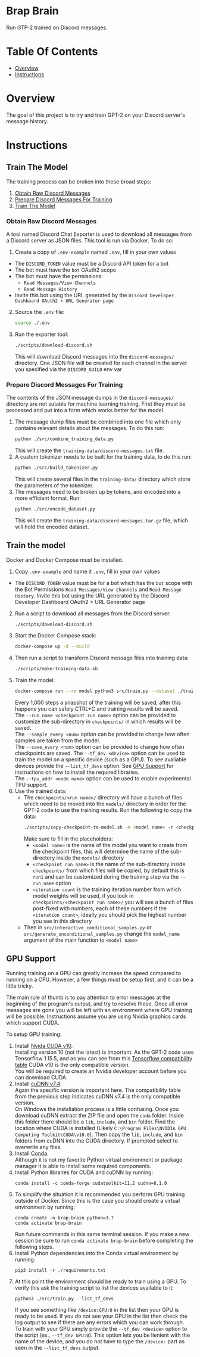 # Brap Brain
Run GTP-2 trained on Discord messages.

# Table Of Contents
- [Overview](#overview)
- [Instructions](#instructions)

# Overview
The goal of this project is to try and train GPT-2 on your Discord server's message history.

# Instructions
## Train The Model
The training process can be broken into these broad steps:

1. [Obtain Raw Discord Messages](#obtain-raw-discord-messages)
2. [Prepare Discord Messages For Training](#prepare-discord-messages-for-training)
3. [Train The Model](#train-the-model)

### Obtain Raw Discord Messages
A tool named Discord Chat Exporter is used to download all messages from a Discord server as JSON files. This tool is run via Docker. To do so:

1. Create a copy of `.env-example` named `.env`, fill in your own values
  - The `DISCORD_TOKEN` value must be a Discord API token for a bot
  - The bot must have the `bot` OAuth2 scope
  - The bot must have the permissions:
    - `Read Messages/View Channels`
    - `Read Message History`
  - Invite this bot using the URL generated by the `Discord Developer Dashboard OAuth2 > URL Generator page`
2. Source the `.env` file:
   ```bash
   source ./.env
   ```
3. Run the exporter tool:
   ```bash
   ./scripts/download-discord.sh
   ```
   This will download Discord messages into the `discord-messages/` directory. One JSON file will be created for each channel in the server you specified via the `DISCORD_GUILD` env var

### Prepare Discord Messages For Training
The contents of the JSON message dumps in the `discord-messages/` directory are not sutable for machine learning training. First they must be processed and put into a form which works better for the model.

1. The message dump files must be combined into one file which only contains relevant details about the messages. To do this run:
   ```bash
   python ./src/combine_training_data.py
   ```
   This will create the `training-data/discord-messages.txt` file.
2. A custom tokenizer needs to be built for the training data, to do this run:
   ```bash
   python ./src/build_tokenizer.py
   ```
   This will create several files in the `training-data/` directory which store the parameters of the tokenizer.
2. The messages need to be broken up by tokens, and encoded into a more efficient format. Run:
   ```bash
   python ./src/encode_dataset.py
   ```
   This will create the `training-data/discord-messages.tar.gz` file, which will hold the encoded dataset.
   

## Train the model
Docker and Docker Compose must be installed.

1. Copy `.env-example` and name it `.env`, fill in your own values
  - The `DISCORD_TOKEN` value must be for a bot which has the `bot` scope with the Bot Permissions `Read Messages/View Channels` and `Read Message History`. Invite this bot using the URL generated by the Discord Developer Dashboard OAuth2 > URL Generator page
2. Run a script to download all messages from the Discord server:
   ```bash
   ./scripts/download-discord.sh
   ```
3. Start the Docker Compose stack:
   ```bash
   docker-compose up -d --build
   ```
4. Then run a script to transform Discord message files into training data:
   ```bash
   ./scripts/make-training-data.sh
   ```
5. Train the model:
   ```bash
   docker-compose run --rm model python3 src/train.py --dataset ./training-data/discord-messages.npz
   ```
   Every 1,000 steps a snapshot of the training will be saved, after this happens you can safely CTRL+C and training results will be saved.  
   The `--run_name <checkpoint run name>` option can be provided to customize the sub-directory in `checkpoints/` in which results will be saved.  
   The `--sample_every <num>` option can be provided to change how often samples are taken from the model.  
   The `--save_every <num>` option can be provided to change how often checkpoints are saved.
   The `--tf_dev <device>` option can be used to train the model on a specific device (such as a GPU). To see avaliable devices provide the `--list_tf_devs` option. See [GPU Support](#gpu-support) for instructions on how to install the required libraries.  
   The `--tpu_addr <node name>` option can be used to enable experimental TPU support.
6. Use the trained data:
   - The `checkpoints/<run name>/` directory will have a bunch of files which need to be moved into the `models/` directory in order for the GPT-2 code to use the training results. Run the following to copy the data:
     ```bash
     ./scripts/copy-checkpoint-to-model.sh -m <model name> -r <checkpoint run name> -i <iteration count>
     ```
     Make sure to fill in the placeholders:
     - `<model name>` is the name of the model you want to create from the checkpoint files, this will determine the name of the sub-directory inside the `models/` directory
     - `<checkpoint run name>` is the name of the sub-directory inside `checkpoints/` from which files will be copied, by default this is `run1` and can be customized during the training step via the `--run_name` option
     - `<iteration count` is the training iteration number from which model weights will be used, if you look in `checkpoints/<checkpoint run name>/` you will see a bunch of files post-fixed with numbers, each of these numbers if the `<iteration count>`, ideally you should pick the highest number you see in this directory
   - Then in `src/interactive_conditional_samples.py` or `src/generate_unconditional_samples.py` change the `model_name` argument of the main function to `<model name>`

## GPU Support
Running training on a GPU can greatly increase the speed compared to running on a CPU. However, a few things must be setup first, and it can be a little tricky.

The main rule of thumb is to pay attention to error messages at the beginning of the program's output, and try to resolve those. Once all error messages are gone you will be left with an environment where GPU training will be possible. Instructions assume you are using Nvidia graphics cards which support CUDA.

To setup GPU training:

1. Install [Nvida CUDA v10](https://developer.nvidia.com/cuda-10.0-download-archive).  
   Installing version 10 (not the latest) is important. As the GPT-2 code uses Tensorflow 1.15.5, and as you can see from this [Tensorflow compatibility table](https://www.tensorflow.org/install/source#gpu) CUDA v10 is the only compatible version.  
   You will be required to create an Nvidia developer account before you can download CUDA.
2. Install [cuDNN v7.4](https://developer.nvidia.com/rdp/cudnn-archive#a-collapse742-10).  
   Again the specific version is important here. The compatibility table from the previous step indicates cuDNN v7.4 is the only compatible version.  
   On Windows the installation process is a little confusing. Once you download cuDNN extract the ZIP file and open the `cuda` folder. Inside this folder there should be a `lib`, `include`, and `bin` folder. Find the location where CUDA is installed (Likely `C:\Program Files\NVIDIA GPU Computing Toolkit\CUDA\v10.0`). Then copy the `lib`, `include`, and `bin` folders from cuDNN into the CUDA directory. If prompted select to overwrite any files.
3. Install [Conda](https://docs.conda.io/en/latest/).  
   Although it is not my favorite Python virtual environment or package manager it is able to install some required components.
4. Install Python libraries for CUDA and cuDNN by running:
   ```
   conda install -c conda-forge cudatoolkit=11.2 cudnn=8.1.0
   ```
5. To simplify the situation it is recommended you perform GPU training outside of Docker. Since this is the case you should create a virtual environment by running:
   ```
   conda create -n brap-brain python=3.7
   conda activate brap-brain
   ```
   Run future commands in this same terminal session. If you make a new session be sure to run `conda activate brap-brain` before completing the following steps.
6. Install Python dependencies into the Conda virtual environment by running:
   ```
   pip3 install -r ./requirements.txt
   ```
7. At this point the environment should be ready to train using a GPU. To verify this ask the training script to list the devices available to it:
   ```
   python3 ./src/train.py --list_tf_devs
   ```
   If you see something like `/device:GPU:0` in the list then your GPU is ready to be used. If you do not see your GPU in the list then check the log output to see if there are any errors which you can work through.  
   To train with your GPU simply provide the `--tf_dev <device>` option to the script (ex., `--tf_dev GPU:0`). This option lets you be lienient with the name of the device, and you do not have to type the `/device:` part as seen in the `--list_tf_devs` output.